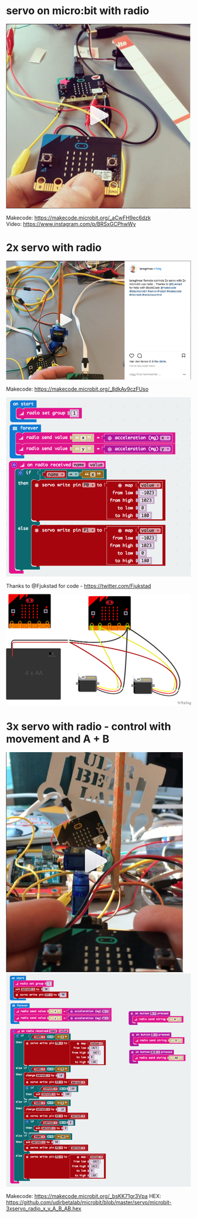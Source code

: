 # servo on micro:bit with radio

<a href="https://www.instagram.com/p/BRSxGCPhwWy"><img src="https://github.com/udirbetalab/microbit/blob/master/servo/servo_microbit.png"></a>

Makecode: https://makecode.microbit.org/_aCwFH9ec6dzk<br>
Video: https://www.instagram.com/p/BRSxGCPhwWy

# 2x servo with radio

<a href="https://www.instagram.com/p/BhrEgRfl1OE"><img src="https://github.com/udirbetalab/microbit/blob/master/servo/2servo_microbit_radio.png"></a>

Makecode: https://makecode.microbit.org/_8dkAy9czFUso<br>

<img src="https://github.com/udirbetalab/microbit/blob/master/servo/2xservo_x_y_radio.png">

Thanks to @Fjukstad for code - https://twitter.com/Fjukstad<br>

<img src="https://github.com/udirbetalab/microbit/blob/master/servo/2xservo_bb.png">

# 3x servo with radio - control with movement and A + B 

<a href="https://www.instagram.com/p/BhtOaaxAAfe"><img src="https://github.com/udirbetalab/microbit/blob/master/servo/3_servo_microbit.png"></a><br>
<img src="https://github.com/udirbetalab/microbit/blob/master/servo/3_servo_makecode.png"><br>

Makecode: https://makecode.microbit.org/_bsKK71gr3Vpa
HEX: https://github.com/udirbetalab/microbit/blob/master/servo/microbit-3xservo_radio_x_y_A_B_AB.hex
